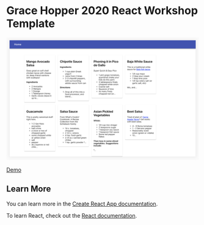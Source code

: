 # Grace Hopper 2020 React Workshop Template

![Homepage Screenshot](https://github.com/pramodsum/GHC20-React-Template/raw/master/images/Screen%20Shot%202020-03-17%20at%206.35.05%20PM.png?raw=true)

[Demo](https://pramodsum.github.io/tacopundit/)





## Learn More

You can learn more in the [Create React App documentation](https://facebook.github.io/create-react-app/docs/getting-started).

To learn React, check out the [React documentation](https://reactjs.org/).
